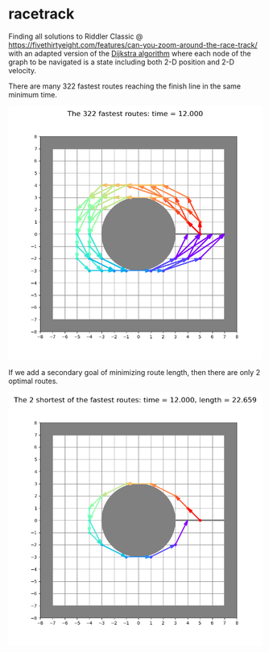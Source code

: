 # racetrack
Finding all solutions to Riddler Classic @ https://fivethirtyeight.com/features/can-you-zoom-around-the-race-track/ with an adapted version of the [Dijkstra algorithm](https://en.wikipedia.org/wiki/Dijkstra%27s_algorithm) where each node of the graph to be navigated is a state including both 2-D position and 2-D velocity.

There are many 322 fastest routes reaching the finish line in the same minimum time. 

![figure showing all the fastest routes](https://github.com/stefperf/racetrack/blob/main/Fastest_routes.png)

If we add a secondary goal of minimizing route length, then there are only 2 optimal routes.

![figure showing all the shortest of the fastest routes](https://github.com/stefperf/racetrack/blob/main/Shortest_fastest_routes.png)
